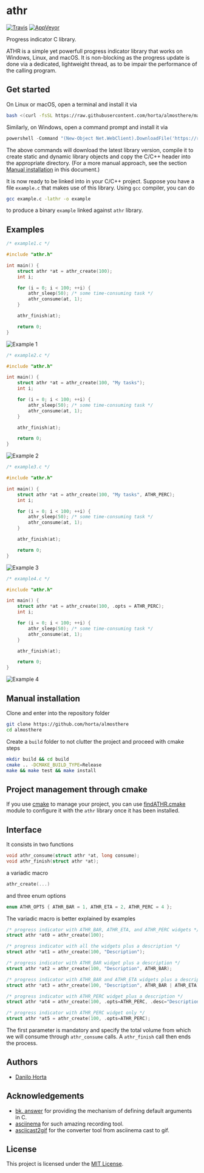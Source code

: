 # athr

[![Travis](https://img.shields.io/travis/horta/almosthere.svg?style=flat-square&label=linux%20%2F%20macos%20build)](https://travis-ci.org/horta/almosthere) [![AppVeyor](https://img.shields.io/appveyor/ci/Horta/almosthere.svg?style=flat-square&label=windows%20build)](https://ci.appveyor.com/project/Horta/almosthere)

Progress indicator C library.

ATHR is a simple yet powerfull progress indicator library that works on Windows, Linux, and macOS. It is non-blocking as the progress update is done via a dedicated, lightweight thread, as to be impair the performance of the calling program.

## Get started

On Linux or macOS, open a terminal and install it via
```bash
bash <(curl -fsSL https://raw.githubusercontent.com/horta/almosthere/master/install)
```

Similarly, on Windows, open a command prompt and install it via
```powershell
powershell -Command "(New-Object Net.WebClient).DownloadFile('https://raw.githubusercontent.com/horta/almosthere/master/install.bat', 'install.bat')" && install.bat
```

The above commands will download the latest library version, compile it to create static and dynamic library objects and copy the C/C++ header into the appropriate directory. (For a more manual approach, see the section [Manual installation](#manual-installation) in this document.)

It is now ready to be linked into in your C/C++ project. Suppose you have a file `example.c` that makes use of this library. Using `gcc` compiler, you can do
```bash
gcc example.c -lathr -o example
```
to produce a binary `example` linked against `athr` library.

## Examples

```c
/* example1.c */

#include "athr.h"

int main() {
    struct athr *at = athr_create(100);
    int i;

    for (i = 0; i < 100; ++i) {
        athr_sleep(50); /* some time-consuming task */
        athr_consume(at, 1);
    }

    athr_finish(at);

    return 0;
}
```
![Example 1](example1.gif)

```c
/* example2.c */

#include "athr.h"

int main() {
    struct athr *at = athr_create(100, "My tasks");
    int i;

    for (i = 0; i < 100; ++i) {
        athr_sleep(50); /* some time-consuming task */
        athr_consume(at, 1);
    }

    athr_finish(at);

    return 0;
}
```
![Example 2](example2.gif)

```c
/* example3.c */

#include "athr.h"

int main() {
    struct athr *at = athr_create(100, "My tasks", ATHR_PERC);
    int i;

    for (i = 0; i < 100; ++i) {
        athr_sleep(50); /* some time-consuming task */
        athr_consume(at, 1);
    }

    athr_finish(at);

    return 0;
}
```
![Example 3](example3.gif)

```c
/* example4.c */

#include "athr.h"

int main() {
    struct athr *at = athr_create(100, .opts = ATHR_PERC);
    int i;

    for (i = 0; i < 100; ++i) {
        athr_sleep(50); /* some time-consuming task */
        athr_consume(at, 1);
    }

    athr_finish(at);

    return 0;
}
```
![Example 4](example4.gif)

## Manual installation

Clone and enter into the repository folder
```bash
git clone https://github.com/horta/almosthere
cd almosthere
```

Create a `build` folder to not clutter the project and proceed with cmake steps
```bash
mkdir build && cd build
cmake .. -DCMAKE_BUILD_TYPE=Release
make && make test && make install
```

## Project management through cmake

If you use [cmake](https://cmake.org/) to manage your project, you can use [findATHR.cmake](findATHR.cmake) module to configure it with the `athr` library once it has been installed.

## Interface

It consists in two functions
```c
void athr_consume(struct athr *at, long consume);
void athr_finish(struct athr *at);
```
a variadic macro

```c
athr_create(...)
```

and three enum options

```c
enum ATHR_OPTS { ATHR_BAR = 1, ATHR_ETA = 2, ATHR_PERC = 4 };
```

The variadic macro is better explained by examples
```c
/* progress indicator with ATHR_BAR, ATHR_ETA, and ATHR_PERC widgets */
struct athr *at0 = athr_create(100);

/* progress indicator with all the widgets plus a description */
struct athr *at1 = athr_create(100, "Description");

/* progress indicator with ATHR_BAR widget plus a description */
struct athr *at2 = athr_create(100, "Description", ATHR_BAR);

/* progress indicator with ATHR_BAR and ATHR_ETA widgets plus a description */
struct athr *at3 = athr_create(100, "Description", ATHR_BAR | ATHR_ETA);

/* progress indicator with ATHR_PERC widget plus a description */
struct athr *at4 = athr_create(100, .opts=ATHR_PERC, .desc="Description");

/* progress indicator with ATHR_PERC widget only */
struct athr *at5 = athr_create(100, .opts=ATHR_PERC);
```

The first parameter is mandatory and specify the total volume from which we will consume through `athr_consume` calls.
A `athr_finish` call then ends the process.


## Authors

* [Danilo Horta](https://github.com/horta)

## Acknowledgements

- [bk. answer](https://stackoverflow.com/a/2926165) for providing the mechanism of defining default arguments in C.
- [asciinema](https://asciinema.org/) for such amazing recording tool.
- [asciicast2gif](https://github.com/asciinema/asciicast2gif) for the converter tool from asciinema cast to gif.

## License

This project is licensed under the [MIT License](https://raw.githubusercontent.com/horta/almosthere/master/LICENSE.md).
